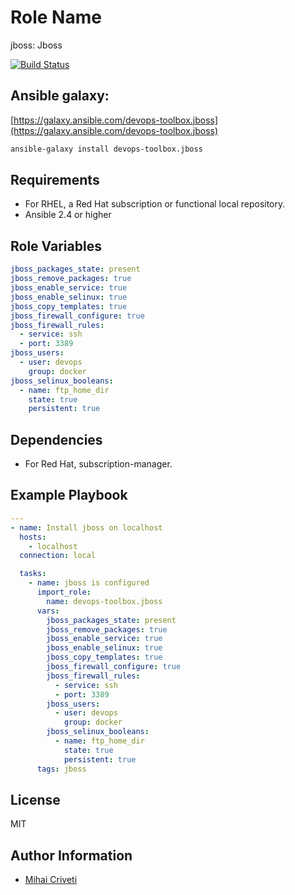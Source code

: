 Role Name
=========

jboss: Jboss

[![Build Status](https://travis-ci.org/cmihai-ansible/jboss.svg?branch=master)](https://travis-ci.org/cmihai-ansible/jboss)

Ansible galaxy:
---------------

[https://galaxy.ansible.com/devops-toolbox.jboss](https://galaxy.ansible.com/devops-toolbox.jboss)

```bash
ansible-galaxy install devops-toolbox.jboss
```

Requirements
------------

- For RHEL, a Red Hat subscription or functional local repository.
- Ansible 2.4 or higher

Role Variables
--------------

```yaml
jboss_packages_state: present
jboss_remove_packages: true
jboss_enable_service: true
jboss_enable_selinux: true
jboss_copy_templates: true
jboss_firewall_configure: true
jboss_firewall_rules:
  - service: ssh
  - port: 3389
jboss_users:
  - user: devops
    group: docker
jboss_selinux_booleans:
  - name: ftp_home_dir
    state: true
    persistent: true
```

Dependencies
------------

- For Red Hat, subscription-manager.

Example Playbook
----------------

```yaml
---
- name: Install jboss on localhost
  hosts:
    - localhost
  connection: local

  tasks:
    - name: jboss is configured
      import_role:
        name: devops-toolbox.jboss
      vars:
        jboss_packages_state: present
        jboss_remove_packages: true
        jboss_enable_service: true
        jboss_enable_selinux: true
        jboss_copy_templates: true
        jboss_firewall_configure: true
        jboss_firewall_rules:
          - service: ssh
          - port: 3389
        jboss_users:
          - user: devops
            group: docker
        jboss_selinux_booleans:
          - name: ftp_home_dir
            state: true
            persistent: true
      tags: jboss
```

License
-------

MIT

Author Information
------------------

- [Mihai Criveti](https://www.linkedin.com/in/devops-toolbox.)
